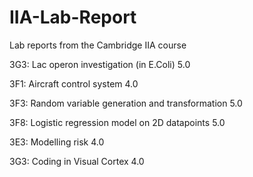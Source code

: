 # IIA-Lab-Report
Lab reports from the Cambridge IIA course

3G3: Lac operon investigation (in E.Coli) 5.0

3F1: Aircraft control system 4.0

3F3: Random variable generation and transformation 5.0

3F8: Logistic regression model on 2D datapoints 5.0

3E3: Modelling risk 4.0

3G3: Coding in Visual Cortex 4.0
